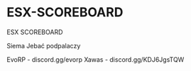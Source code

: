 # ESX-SCOREBOARD
ESX SCOREBOARD


Siema Jebać podpalaczy 


EvoRP - discord.gg/evorp
Xawas - discord.gg/KDJ6JgsTQW
